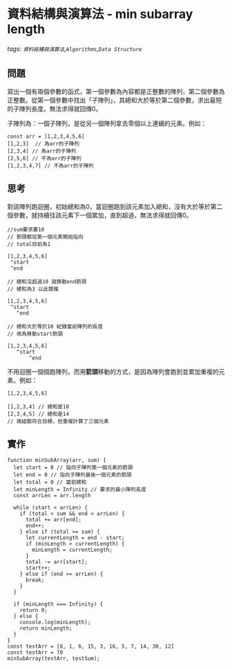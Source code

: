 # 資料結構與演算法 - min subarray length
###### tags: `資料結構與演算法`,`Algorithms`,`Data Structure`

## 問題
寫出一個有兩個參數的函式，第一個參數為內容都是正整數的陣列，第二個參數為正整數。從第一個參數中找出「子陣列」，其總和大於等於第二個參數，求出最短的子陣列長度。無法求得就回傳0。

子陣列為：一個子陣列，是從另一個陣列拿去零個以上連續的元素。例如：
```
const arr = [1,2,3,4,5,6] 
[1,2,3]  // 為arr的子陣列
[2,3,4] // 為arr的子陣列
[2,5,6] // 不為arr的子陣列
[1,2,3,4,7] // 不為arr的子陣列
```

## 思考
對該陣列跑迴圈，初始總和為0，當迴圈跑到該元素加入總和，沒有大於等於第二個參數，就持續往該元素下一個累加，直到超過，無法求得就回傳0。
```javascript=
//sum要求要10
// 箭頭都從第一個元素開始指向
// total目前為1

[1,2,3,4,5,6] 
 ^start
 ^end

// 總和沒超過10 就移動end箭頭 
// 總和為3 以此類推

[1,2,3,4,5,6] 
 ^start
   ^end
   
// 總和大於等於10 紀錄當前陣列的長度
// 改為移動start箭頭

[1,2,3,4,5,6] 
   ^start
       ^end
```
不用迴圈一個個跑陣列，而用**箭頭**移動的方式，是因為陣列會跑到並累加重複的元素。例如：
```
[1,2,3,4,5,6] 

[1,2,3,4] // 總和是10
[2,3,4,5] // 總和是14
// 兩組都符合目標，但重複計算了三個元素
```

## 實作
```javascript=
function minSubArray(arr, sum) {
  let start = 0 // 指向子陣列第一個元素的箭頭
  let end = 0 // 指向子陣列最後一個元素的箭頭
  let total = 0 // 當前總和
  let minLength = Infinity // 要求的最小陣列長度
  const arrLen = arr.length
  
  while (start < arrLen) {
    if (total < sum && end < arrLen) {
      total += arr[end];
      end++;
    } else if (total >= sum) {
      let currentLength = end - start;
      if (minLength > currentLength) {
        minLength = currentLength;
      }
      total -= arr[start];
      start++;
    } else if (end >= arrLen) {
      break;
    }
  }

  if (minLength === Infinity) {
    return 0;
  } else {
    console.log(minLength);
    return minLength;
  }
}
const testArr = [8, 1, 6, 15, 3, 16, 5, 7, 14, 30, 12]
const testArr = 70
minSubArray(testArr, testSum);
```